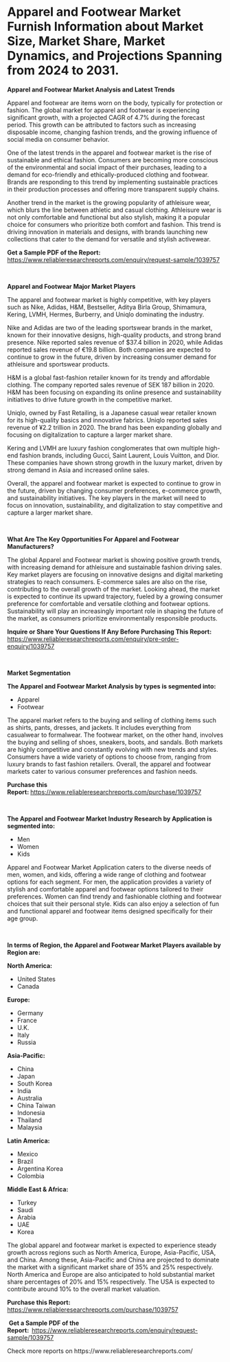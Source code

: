 <p><h1>Apparel and Footwear Market Furnish Information about Market Size, Market Share, Market Dynamics, and Projections Spanning from 2024 to 2031.</h1></p><p><strong>Apparel and Footwear Market Analysis and Latest Trends</strong></p>
<p><p>Apparel and footwear are items worn on the body, typically for protection or fashion. The global market for apparel and footwear is experiencing significant growth, with a projected CAGR of 4.7% during the forecast period. This growth can be attributed to factors such as increasing disposable income, changing fashion trends, and the growing influence of social media on consumer behavior.</p><p>One of the latest trends in the apparel and footwear market is the rise of sustainable and ethical fashion. Consumers are becoming more conscious of the environmental and social impact of their purchases, leading to a demand for eco-friendly and ethically-produced clothing and footwear. Brands are responding to this trend by implementing sustainable practices in their production processes and offering more transparent supply chains.</p><p>Another trend in the market is the growing popularity of athleisure wear, which blurs the line between athletic and casual clothing. Athleisure wear is not only comfortable and functional but also stylish, making it a popular choice for consumers who prioritize both comfort and fashion. This trend is driving innovation in materials and designs, with brands launching new collections that cater to the demand for versatile and stylish activewear.</p></p>
<p><strong>Get a Sample PDF of the Report:&nbsp;</strong> <a href="https://www.reliableresearchreports.com/enquiry/request-sample/1039757">https://www.reliableresearchreports.com/enquiry/request-sample/1039757</a></p>
<p>&nbsp;</p>
<p><strong>Apparel and Footwear Major Market Players</strong></p>
<p><p>The apparel and footwear market is highly competitive, with key players such as Nike, Adidas, H&M, Bestseller, Aditya Birla Group, Shimamura, Kering, LVMH, Hermes, Burberry, and Uniqlo dominating the industry. </p><p>Nike and Adidas are two of the leading sportswear brands in the market, known for their innovative designs, high-quality products, and strong brand presence. Nike reported sales revenue of $37.4 billion in 2020, while Adidas reported sales revenue of €19.8 billion. Both companies are expected to continue to grow in the future, driven by increasing consumer demand for athleisure and sportswear products.</p><p>H&M is a global fast-fashion retailer known for its trendy and affordable clothing. The company reported sales revenue of SEK 187 billion in 2020. H&M has been focusing on expanding its online presence and sustainability initiatives to drive future growth in the competitive market.</p><p>Uniqlo, owned by Fast Retailing, is a Japanese casual wear retailer known for its high-quality basics and innovative fabrics. Uniqlo reported sales revenue of ¥2.2 trillion in 2020. The brand has been expanding globally and focusing on digitalization to capture a larger market share.</p><p>Kering and LVMH are luxury fashion conglomerates that own multiple high-end fashion brands, including Gucci, Saint Laurent, Louis Vuitton, and Dior. These companies have shown strong growth in the luxury market, driven by strong demand in Asia and increased online sales.</p><p>Overall, the apparel and footwear market is expected to continue to grow in the future, driven by changing consumer preferences, e-commerce growth, and sustainability initiatives. The key players in the market will need to focus on innovation, sustainability, and digitalization to stay competitive and capture a larger market share.</p></p>
<p>&nbsp;</p>
<p><strong>What Are The Key Opportunities For Apparel and Footwear Manufacturers?</strong></p>
<p><p>The global Apparel and Footwear market is showing positive growth trends, with increasing demand for athleisure and sustainable fashion driving sales. Key market players are focusing on innovative designs and digital marketing strategies to reach consumers. E-commerce sales are also on the rise, contributing to the overall growth of the market. Looking ahead, the market is expected to continue its upward trajectory, fueled by a growing consumer preference for comfortable and versatile clothing and footwear options. Sustainability will play an increasingly important role in shaping the future of the market, as consumers prioritize environmentally responsible products.</p></p>
<p><strong>Inquire or Share Your Questions If Any Before Purchasing This Report:</strong> <a href="https://www.reliableresearchreports.com/enquiry/pre-order-enquiry/1039757">https://www.reliableresearchreports.com/enquiry/pre-order-enquiry/1039757</a></p>
<p>&nbsp;</p>
<p><strong>Market Segmentation</strong></p>
<p><strong>The Apparel and Footwear Market Analysis by types is segmented into:</strong></p>
<p><ul><li>Apparel</li><li>Footwear</li></ul></p>
<p><p>The apparel market refers to the buying and selling of clothing items such as shirts, pants, dresses, and jackets. It includes everything from casualwear to formalwear. The footwear market, on the other hand, involves the buying and selling of shoes, sneakers, boots, and sandals. Both markets are highly competitive and constantly evolving with new trends and styles. Consumers have a wide variety of options to choose from, ranging from luxury brands to fast fashion retailers. Overall, the apparel and footwear markets cater to various consumer preferences and fashion needs.</p></p>
<p><strong>Purchase this Report:&nbsp;</strong><a href="https://www.reliableresearchreports.com/purchase/1039757">https://www.reliableresearchreports.com/purchase/1039757</a></p>
<p>&nbsp;</p>
<p><strong>The Apparel and Footwear Market Industry Research by Application is segmented into:</strong></p>
<p><ul><li>Men</li><li>Women</li><li>Kids</li></ul></p>
<p><p>Apparel and Footwear Market Application caters to the diverse needs of men, women, and kids, offering a wide range of clothing and footwear options for each segment. For men, the application provides a variety of stylish and comfortable apparel and footwear options tailored to their preferences. Women can find trendy and fashionable clothing and footwear choices that suit their personal style. Kids can also enjoy a selection of fun and functional apparel and footwear items designed specifically for their age group.</p></p>
<p>&nbsp;</p>
<p><strong>In terms of Region, the Apparel and Footwear Market Players available by Region are:</strong></p>
<p>
    <p> <strong> North America: </strong>
        <ul>
            <li>United States</li>
            <li>Canada</li>
        </ul>
        </p> 
    <p> <strong> Europe: </strong>
        <ul>
            <li>Germany</li>
            <li>France</li>
            <li>U.K.</li>
            <li>Italy</li>
            <li>Russia</li>
        </ul>
        </p> 
    <p> <strong> Asia-Pacific: </strong>
        <ul>
            <li>China</li>
            <li>Japan</li>
            <li>South Korea</li>
            <li>India</li>
            <li>Australia</li>
            <li>China Taiwan</li>
            <li>Indonesia</li>
            <li>Thailand</li>
            <li>Malaysia</li>
        </ul>
        </p> 
    <p> <strong> Latin America: </strong>
        <ul>
            <li>Mexico</li>
            <li>Brazil</li>
            <li>Argentina Korea</li>
            <li>Colombia</li>
        </ul>
        </p> 
    <p> <strong> Middle East & Africa: </strong>
        <ul>
            <li>Turkey</li>
            <li>Saudi</li>
            <li>Arabia</li>
            <li>UAE</li>
            <li>Korea</li>
        </ul>
    </p>
    </p>
<p><p>The global apparel and footwear market is expected to experience steady growth across regions such as North America, Europe, Asia-Pacific, USA, and China. Among these, Asia-Pacific and China are projected to dominate the market with a significant market share of 35% and 25% respectively. North America and Europe are also anticipated to hold substantial market share percentages of 20% and 15% respectively. The USA is expected to contribute around 10% to the overall market valuation.</p></p>
<p><strong>Purchase this Report: </strong><a href="https://www.reliableresearchreports.com/purchase/1039757">https://www.reliableresearchreports.com/purchase/1039757</a></p>
<p>&nbsp;<strong>Get a Sample PDF of the Report:&nbsp;&nbsp;</strong><a href="https://www.reliableresearchreports.com/enquiry/request-sample/1039757">https://www.reliableresearchreports.com/enquiry/request-sample/1039757</a></p>
<p><strong></strong></p>
<p>Check more reports on https://www.reliableresearchreports.com/</p>